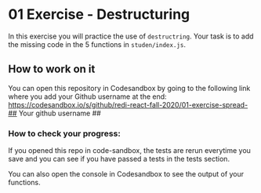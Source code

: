 # 01 Exercise - Destructuring

In this exercise you will practice the use of `destructring`. Your task is to add the missing code in the 5 functions in `studen/index.js`.

## How to work on it
You can open this repository in Codesandbox by going to the following link where you add your Github username at the end:
https://codesandbox.io/s/github/redi-react-fall-2020/01-exercise-spread-## Your github username ##

### How to check your progress:
If you opened this repo in code-sandbox, the tests are rerun everytime you save and you can see if you have passed a tests in the tests section.

You can also open the console in Codesandbox to see the output of your functions.